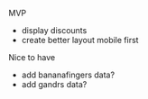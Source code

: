 MVP

- display discounts
- create better layout mobile first

Nice to have

- add bananafingers data?
- add gandrs data?
